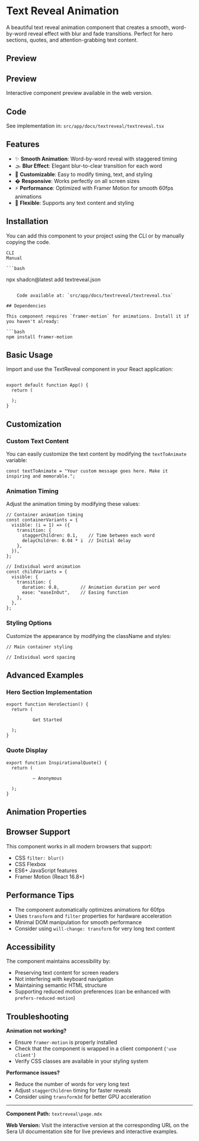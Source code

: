 # Text Reveal Animation

A beautiful text reveal animation component that creates a smooth, word-by-word reveal effect with blur and fade transitions. Perfect for hero sections, quotes, and attention-grabbing text content.

## Preview

## Preview

Interactive component preview available in the web version.

## Code

See implementation in: `src/app/docs/textreveal/textreveal.tsx`

## Features

- ✨ **Smooth Animation**: Word-by-word reveal with staggered timing
- 🌫️ **Blur Effect**: Elegant blur-to-clear transition for each word
- 🎯 **Customizable**: Easy to modify timing, text, and styling
- � **Responsive**: Works perfectly on all screen sizes
- ⚡ **Performance**: Optimized with Framer Motion for smooth 60fps animations
- 🎨 **Flexible**: Supports any text content and styling

## Installation

You can add this component to your project using the CLI or by manually copying the code.

    CLI
    Manual

    ```bash
npx shadcn@latest add textreveal.json
```

    Code available at: `src/app/docs/textreveal/textreveal.tsx`

## Dependencies

This component requires `framer-motion` for animations. Install it if you haven't already:

```bash
npm install framer-motion
```

## Basic Usage

Import and use the TextReveal component in your React application:

```tsx

export default function App() {
  return (

  );
}
```

## Customization

### Custom Text Content

You can easily customize the text content by modifying the `textToAnimate` variable:

```tsx
const textToAnimate = "Your custom message goes here. Make it inspiring and memorable.";
```

### Animation Timing

Adjust the animation timing by modifying these values:

```tsx
// Container animation timing
const containerVariants = {
  visible: (i = 1) => ({
    transition: {
      staggerChildren: 0.1,    // Time between each word
      delayChildren: 0.04 * i  // Initial delay
    },
  }),
};

// Individual word animation
const childVariants = {
  visible: {
    transition: {
      duration: 0.8,        // Animation duration per word
      ease: "easeInOut",    // Easing function
    },
  },
};
```

### Styling Options

Customize the appearance by modifying the className and styles:

```tsx
// Main container styling

// Individual word spacing

```

## Advanced Examples

### Hero Section Implementation

```tsx
export function HeroSection() {
  return (

          Get Started

  );
}
```

### Quote Display

```tsx
export function InspirationalQuote() {
  return (

          — Anonymous

  );
}
```

## Animation Properties

## Browser Support

This component works in all modern browsers that support:
- CSS `filter: blur()`
- CSS Flexbox
- ES6+ JavaScript features
- Framer Motion (React 16.8+)

## Performance Tips

- The component automatically optimizes animations for 60fps
- Uses `transform` and `filter` properties for hardware acceleration
- Minimal DOM manipulation for smooth performance
- Consider using `will-change: transform` for very long text content

## Accessibility

The component maintains accessibility by:
- Preserving text content for screen readers
- Not interfering with keyboard navigation
- Maintaining semantic HTML structure
- Supporting reduced motion preferences (can be enhanced with `prefers-reduced-motion`)

## Troubleshooting

**Animation not working?**
- Ensure `framer-motion` is properly installed
- Check that the component is wrapped in a client component (`'use client'`)
- Verify CSS classes are available in your styling system

**Performance issues?**
- Reduce the number of words for very long text
- Adjust `staggerChildren` timing for faster reveals
- Consider using `transform3d` for better GPU acceleration

---

**Component Path:** `textreveal\page.mdx`

**Web Version:** Visit the interactive version at the corresponding URL on the Sera UI documentation site for live previews and interactive examples.
